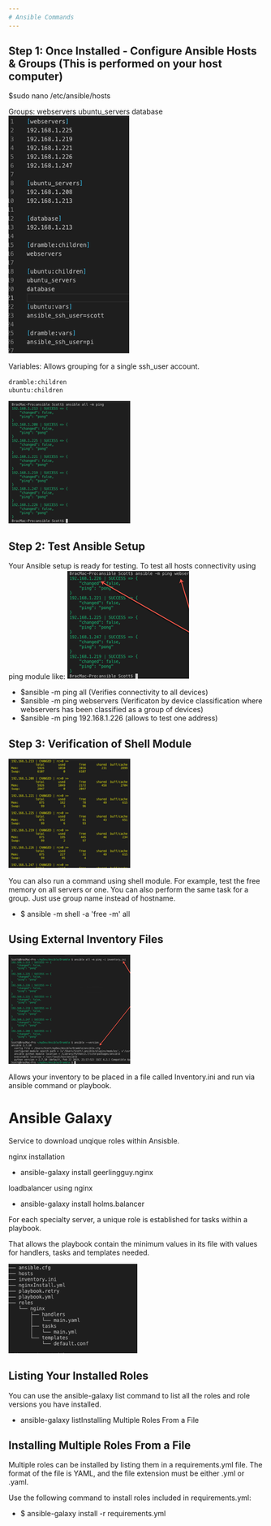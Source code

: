 ```yaml
---
# Ansible Commands 
---
```


## Step 1: Once Installed - Configure Ansible Hosts & Groups (This is performed on your host computer)

\$sudo nano /etc/ansible/hosts

Groups:
webservers
ubuntu_servers
database
![images](./images/image1.png)

Variables:
Allows grouping for a single
ssh_user account.

    dramble:children
    ubuntu:children

![images](./images/image2.png)

## Step 2: Test Ansible Setup

Your Ansible setup is ready for testing. To test all hosts connectivity using ping module like:
![images](./images/image3.png)

- \$ansible -m ping all (Verifies connectivity to all devices)
- \$ansible -m ping webservers (Verificaton by device classification where webservers has been classified as a group of devices)
- \$ansible -m ping 192.168.1.226 (allows to test one address)

## Step 3: Verification of Shell Module

![images](./images/image4.png)

You can also run a command using shell module. For example, test the free memory on all servers or one. You can also perform the same task for a group. Just use group name instead of hostname.

- \$ ansible -m shell -a 'free -m' all

## Using External Inventory Files

![images](./images/image5.png)

Allows your inventory to be placed in a file called Inventory.ini and run via ansible command or playbook.

# Ansible Galaxy
Service to download unqique roles within Ansisble.

nginx installation

- ansible-galaxy install geerlingguy.nginx

loadbalancer using nginx

- ansible-galaxy install holms.balancer


For each specialty server, a unique role is established for tasks within a playbook.

That allows the playbook contain the minimum values in its file with values for handlers, tasks and templates needed.

![images](./images/image7.png)

## Listing Your Installed Roles

You can use the ansible-galaxy list command to list all the roles and role versions you have installed.
 - ansible-galaxy listInstalling Multiple Roles From a File

## Installing Multiple Roles From a File

Multiple roles can be installed by listing them in a requirements.yml file. The format of the file is YAML, and the file extension must be either .yml or .yaml.

Use the following command to install roles included in requirements.yml:

- $ ansible-galaxy install -r requirements.yml

